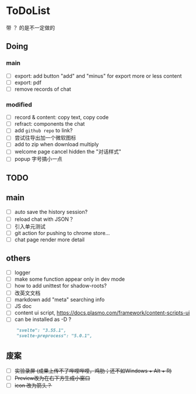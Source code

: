 # ToDoList

带 ？ 的是不一定做的

## Doing

### main

- [ ] export: add button "add" and "minus" for export more or less content
- [ ] export: pdf
- [ ] remove records of chat

### modified

- [ ] record & content: copy text, copy code
- [ ] refract: components the chat
- [ ] add `github repo` to link?
- [ ] 尝试往导出加一个微软图标
- [ ] add to zip when download multiply
- [ ] welcome page cancel hidden the "对话样式"
- [ ] popup 字号搞小一点

## TODO

## main

- [ ] auto save the history session?
- [ ] reload chat with JSON？
- [ ] 引入单元测试
- [ ] git action for pushing to chrome store...
- [ ] chat page render more detail

## others

- [ ] logger
- [ ] make some function appear only in dev mode
- [ ] how to add unittest for shadow-roots?
- [ ] 改英文文档
- [ ] markdown add "meta" searching info
- [ ] JS doc
- [ ] content ui script, https://docs.plasmo.com/framework/content-scripts-ui
- [ ] can be installed as -D ?
```markdown
    "svelte": "3.55.1",
    "svelte-preprocess": "5.0.1",
```

## 废案

- [ ] ~~实验录屏 (成果上传不了哔哩哔哩，鸡肋；还不如Windows + Alt + R)~~
- [ ] ~~Preview改为在右下方生成小窗口~~
- [ ] ~~icon 改为箭头？~~
